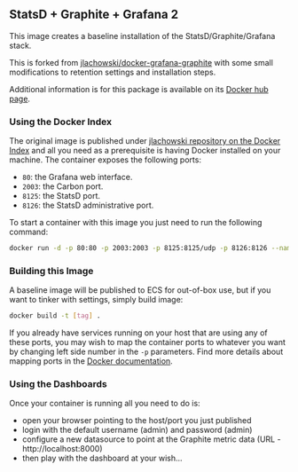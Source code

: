 StatsD + Graphite + Grafana 2
---------------------------------------------

This image creates a baseline installation of the StatsD/Graphite/Grafana stack.

This is forked from [jlachowski/docker-grafana-graphite](https://github.com/jlachowski/docker-grafana-graphite)
with some small modifications to retention settings and installation steps. 

Additional information is for this package is available on its [Docker hub page](https://hub.docker.com/r/jlachowski/grafana-graphite-statsd/).


### Using the Docker Index ###

The original image is published under [jlachowski repository on the Docker Index](https://hub.docker.com/u/jlachowski/) and all you
need as a prerequisite is having Docker installed on your machine. The container exposes the following ports:

- `80`: the Grafana web interface.
- `2003`: the Carbon port. 
- `8125`: the StatsD port.
- `8126`: the StatsD administrative port.

To start a container with this image you just need to run the following command:

```bash
docker run -d -p 80:80 -p 2003:2003 -p 8125:8125/udp -p 8126:8126 --name jlachowski-grafana-dashboard jlachowski/grafana-graphite-statsd
```

### Building this Image

A baseline image will be published to ECS for out-of-box use, but if you want to tinker with settings, simply build 
image:

```bash
docker build -t [tag] .
```

If you already have services running on your host that are using any of these ports, you may wish to map the container
ports to whatever you want by changing left side number in the `-p` parameters. Find more details about mapping ports
in the [Docker documentation](http://docs.docker.io/use/port_redirection/#port-redirection).

### Using the Dashboards ###

Once your container is running all you need to do is:
- open your browser pointing to the host/port you just published
- login with the default username (admin) and password (admin)
- configure a new datasource to point at the Graphite metric data (URL - http://localhost:8000)
- then play with the dashboard at your wish...
